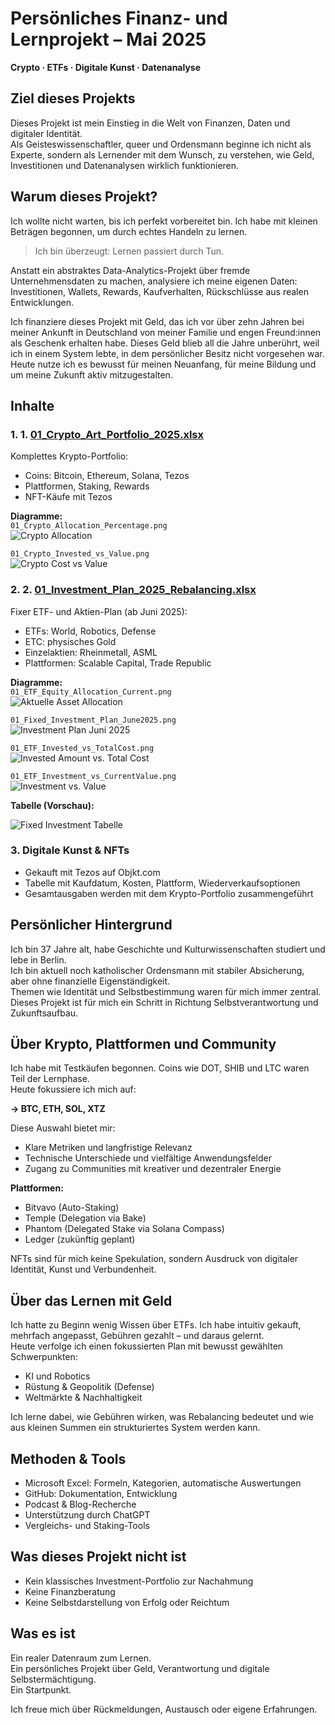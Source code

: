 # Persönliches Finanz- und Lernprojekt – Mai 2025  
**Crypto · ETFs · Digitale Kunst · Datenanalyse**

## Ziel dieses Projekts

Dieses Projekt ist mein Einstieg in die Welt von Finanzen, Daten und digitaler Identität.  
Als Geisteswissenschaftler, queer und Ordensmann beginne ich nicht als Experte, sondern als Lernender mit dem Wunsch, zu verstehen, wie Geld, Investitionen und Datenanalysen wirklich funktionieren.

## Warum dieses Projekt?

Ich wollte nicht warten, bis ich perfekt vorbereitet bin. Ich habe mit kleinen Beträgen begonnen, um durch echtes Handeln zu lernen.

> Ich bin überzeugt: Lernen passiert durch Tun.

Anstatt ein abstraktes Data-Analytics-Projekt über fremde Unternehmensdaten zu machen, analysiere ich meine eigenen Daten:  
Investitionen, Wallets, Rewards, Kaufverhalten, Rückschlüsse aus realen Entwicklungen.

Ich finanziere dieses Projekt mit Geld, das ich vor über zehn Jahren bei meiner Ankunft in Deutschland von meiner Familie und engen Freund:innen als Geschenk erhalten habe. Dieses Geld blieb all die Jahre unberührt, weil ich in einem System lebte, in dem persönlicher Besitz nicht vorgesehen war. Heute nutze ich es bewusst für meinen Neuanfang, für meine Bildung und um meine Zukunft aktiv mitzugestalten.

## Inhalte

### 1. 1. [01_Crypto_Art_Portfolio_2025.xlsx](./01_Crypto_Art_Portfolio_2025.xlsx)
Komplettes Krypto-Portfolio:
- Coins: Bitcoin, Ethereum, Solana, Tezos
- Plattformen, Staking, Rewards
- NFT-Käufe mit Tezos

**Diagramme:**  
`01_Crypto_Allocation_Percentage.png`  
![Crypto Allocation](./01_Crypto_Allocation_Percentage.png)  

`01_Crypto_Invested_vs_Value.png`  
![Crypto Cost vs Value](./01_Crypto_Invested_vs_Value.png)

### 2. 2. [01_Investment_Plan_2025_Rebalancing.xlsx](./01_Investment_Plan_2025_Rebalancing.xlsx)
Fixer ETF- und Aktien-Plan (ab Juni 2025):
- ETFs: World, Robotics, Defense
- ETC: physisches Gold
- Einzelaktien: Rheinmetall, ASML
- Plattformen: Scalable Capital, Trade Republic

**Diagramme:**  
`01_ETF_Equity_Allocation_Current.png`  
![Aktuelle Asset Allocation](./01_ETF_Equity_Allocation_Current.png)  

`01_Fixed_Investment_Plan_June2025.png`  
![Investment Plan Juni 2025](./01_Fixed_Investment_Plan_June2025.png)

`01_ETF_Invested_vs_TotalCost.png`  
![Invested Amount vs. Total Cost](./01_ETF_Invested_vs_TotalCost.png)

`01_ETF_Investment_vs_CurrentValue.png`  
![Investment vs. Value](./01_ETF_Investment_vs_CurrentValue.png)

**Tabelle (Vorschau):**

![Fixed Investment Tabelle](./01_Investment_Table.png)

### 3. Digitale Kunst & NFTs  
- Gekauft mit Tezos auf Objkt.com  
- Tabelle mit Kaufdatum, Kosten, Plattform, Wiederverkaufsoptionen  
- Gesamtausgaben werden mit dem Krypto-Portfolio zusammengeführt

## Persönlicher Hintergrund

Ich bin 37 Jahre alt, habe Geschichte und Kulturwissenschaften studiert und lebe in Berlin.  
Ich bin aktuell noch katholischer Ordensmann mit stabiler Absicherung, aber ohne finanzielle Eigenständigkeit.  
Themen wie Identität und Selbstbestimmung waren für mich immer zentral.  
Dieses Projekt ist für mich ein Schritt in Richtung Selbstverantwortung und Zukunftsaufbau.

## Über Krypto, Plattformen und Community

Ich habe mit Testkäufen begonnen. Coins wie DOT, SHIB und LTC waren Teil der Lernphase.  
Heute fokussiere ich mich auf:

**→ BTC, ETH, SOL, XTZ**

Diese Auswahl bietet mir:
- Klare Metriken und langfristige Relevanz
- Technische Unterschiede und vielfältige Anwendungsfelder
- Zugang zu Communities mit kreativer und dezentraler Energie

**Plattformen:**  
- Bitvavo (Auto-Staking)  
- Temple (Delegation via Bake)  
- Phantom (Delegated Stake via Solana Compass)  
- Ledger (zukünftig geplant)

NFTs sind für mich keine Spekulation, sondern Ausdruck von digitaler Identität, Kunst und Verbundenheit.

## Über das Lernen mit Geld

Ich hatte zu Beginn wenig Wissen über ETFs. Ich habe intuitiv gekauft, mehrfach angepasst, Gebühren gezahlt – und daraus gelernt.  
Heute verfolge ich einen fokussierten Plan mit bewusst gewählten Schwerpunkten:

- KI und Robotics  
- Rüstung & Geopolitik (Defense)  
- Weltmärkte & Nachhaltigkeit  

Ich lerne dabei, wie Gebühren wirken, was Rebalancing bedeutet und wie aus kleinen Summen ein strukturiertes System werden kann.

## Methoden & Tools

- Microsoft Excel: Formeln, Kategorien, automatische Auswertungen  
- GitHub: Dokumentation, Entwicklung  
- Podcast & Blog-Recherche  
- Unterstützung durch ChatGPT  
- Vergleichs- und Staking-Tools  

## Was dieses Projekt nicht ist

- Kein klassisches Investment-Portfolio zur Nachahmung  
- Keine Finanzberatung  
- Keine Selbstdarstellung von Erfolg oder Reichtum  

## Was es ist

Ein realer Datenraum zum Lernen.  
Ein persönliches Projekt über Geld, Verantwortung und digitale Selbstermächtigung.  
Ein Startpunkt.

Ich freue mich über Rückmeldungen, Austausch oder eigene Erfahrungen.
